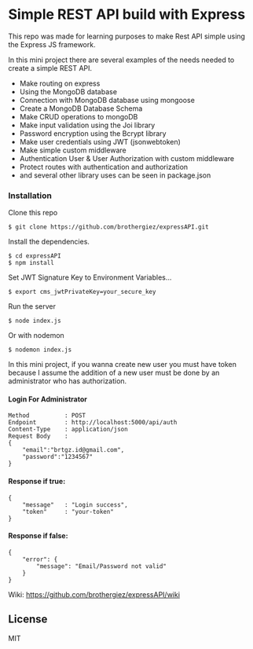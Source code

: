 <h1><a id="Simple_REST_API_build_with_Express_0"></a>Simple REST API build with Express</h1>
<p>This repo was made for learning purposes to make Rest API simple using the Express JS framework.</p>
<p>In this mini project there are several examples of the needs needed to create a simple REST API.</p>
<ul>
<li>Make routing on express</li>
<li>Using the MongoDB database</li>
<li>Connection with MongoDB database using mongoose</li>
<li>Create a MongoDB Database Schema</li>
<li>Make CRUD operations to mongoDB</li>
<li>Make input validation using the Joi library</li>
<li>Password encryption using the Bcrypt library</li>
<li>Make user credentials using JWT (jsonwebtoken)</li>
<li>Make simple custom middleware</li>
<li>Authentication User &amp; User Authorization with custom middleware</li>
<li>Protect routes with authentication and authorization</li>
<li>and several other library uses can be seen in package.json</li>
</ul>
<h3><a id="Installation_18"></a>Installation</h3>
<p>Clone this repo</p>
<pre><code class="language-sh">$ git <span class="hljs-built_in">clone</span> https://github.com/brothergiez/expressAPI.git
</code></pre>
<p>Install the dependencies.</p>
<pre><code class="language-sh">$ <span class="hljs-built_in">cd</span> expressAPI
$ npm install 
</code></pre>
<p>Set JWT Signature Key to Environment Variables…</p>
<pre><code class="language-sh">$ <span class="hljs-built_in">export</span> cms_jwtPrivateKey=your_secure_key
</code></pre>
<p>Run the server</p>
<pre><code class="language-sh">$ node index.js
</code></pre>
<p>Or with nodemon</p>
<pre><code class="language-sh">$ nodemon index.js
</code></pre>
<p>In this mini project, if you wanna create new user you must have token because I assume the addition of a new user must be done by an administrator who has authorization.</p>
<h4><a id="Login_49"></a>Login For Administrator</h4>
<pre><code>Method          : POST
Endpoint        : http://localhost:5000/api/auth
Content-Type    : application/json
Request Body    :
{
    &quot;email&quot;:&quot;brtgz.id@gmail.com&quot;,
    &quot;password&quot;:&quot;1234567&quot;
}
</code></pre>
<h4><a id="Response_if_true_61"></a>Response if true:</h4>
<pre><code>{
    &quot;message&quot;   : &quot;Login success&quot;,
    &quot;token&quot;     : &quot;your-token&quot;
}
</code></pre>
<h4><a id="Response_if_false_68"></a>Response if false:</h4>
<pre><code>{
    &quot;error&quot;: {
        &quot;message&quot;: &quot;Email/Password not valid&quot;
    }
}
</code></pre>
<p>Wiki: <a href="https://github.com/brothergiez/expressAPI/wiki">https://github.com/brothergiez/expressAPI/wiki</a></p>
<h2><a id="License_77"></a>License</h2>
<p>MIT</p>
